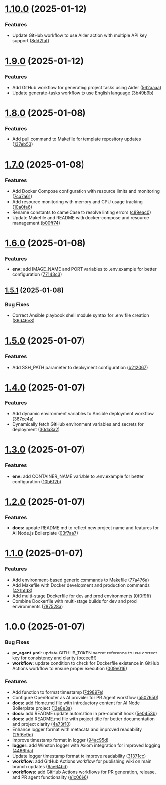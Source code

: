 # [1.10.0](https://github.com/javeoff/ai-node-boilerplate/compare/v1.9.0...v1.10.0) (2025-01-12)


### Features

* Update GitHub workflow to use Aider action with multiple API key support ([8dd2faf](https://github.com/javeoff/ai-node-boilerplate/commit/8dd2fafd325cbdbd60ff99b09fd1ddfc7fcf5b77))

# [1.9.0](https://github.com/javeoff/ai-node-boilerplate/compare/v1.8.0...v1.9.0) (2025-01-12)


### Features

* Add GitHub workflow for generating project tasks using Aider ([562aaaa](https://github.com/javeoff/ai-node-boilerplate/commit/562aaaa1532eee4e09038d5109dca0ebca0e84b2))
* Update generate-tasks workflow to use English language ([3b49b9b](https://github.com/javeoff/ai-node-boilerplate/commit/3b49b9b5fbd6cb386d6c83db379ffbefcbf617e6))

# [1.8.0](https://github.com/javeoff/ai-node-boilerplate/compare/v1.7.0...v1.8.0) (2025-01-08)


### Features

* Add pull command to Makefile for template repository updates ([137eb53](https://github.com/javeoff/ai-node-boilerplate/commit/137eb53cbc1dbb5db0c165386765bb9b0b4414d0))

# [1.7.0](https://github.com/javeoff/ai-node-boilerplate/compare/v1.6.0...v1.7.0) (2025-01-08)


### Features

* Add Docker Compose configuration with resource limits and monitoring ([7ca7a61](https://github.com/javeoff/ai-node-boilerplate/commit/7ca7a615a6dedf32dd864e380ebad7112c867619))
* Add resource monitoring with memory and CPU usage tracking ([10a0fa6](https://github.com/javeoff/ai-node-boilerplate/commit/10a0fa684a794aef7f6851eb59b23160a8526a2c))
* Rename constants to camelCase to resolve linting errors ([c89eac0](https://github.com/javeoff/ai-node-boilerplate/commit/c89eac076579dedc2e028bbb7fdde187cbb36a8c))
* Update Makefile and README with docker-compose and resource management ([b00ff74](https://github.com/javeoff/ai-node-boilerplate/commit/b00ff74d33c06c8490f578551eb9031497c1af55))

# [1.6.0](https://github.com/javeoff/ai-node-boilerplate/compare/v1.5.1...v1.6.0) (2025-01-08)


### Features

* **env:** add IMAGE_NAME and PORT variables to .env.example for better configuration ([77143c3](https://github.com/javeoff/ai-node-boilerplate/commit/77143c3d2afe973eb66e614787d16fda24e9ab02))

## [1.5.1](https://github.com/javeoff/ai-node-boilerplate/compare/v1.5.0...v1.5.1) (2025-01-08)


### Bug Fixes

* Correct Ansible playbook shell module syntax for .env file creation ([86d46e8](https://github.com/javeoff/ai-node-boilerplate/commit/86d46e88b7fd6c8308e936fba6c54a265f408362))

# [1.5.0](https://github.com/javeoff/ai-node-boilerplate/compare/v1.4.0...v1.5.0) (2025-01-07)


### Features

* Add SSH_PATH parameter to deployment configuration ([b212067](https://github.com/javeoff/ai-node-boilerplate/commit/b2120672e93b4b294f7804365f80a24db2ad4141))

# [1.4.0](https://github.com/javeoff/ai-node-boilerplate/compare/v1.3.0...v1.4.0) (2025-01-07)


### Features

* Add dynamic environment variables to Ansible deployment workflow ([367ce4a](https://github.com/javeoff/ai-node-boilerplate/commit/367ce4ab37493c9b9e571313e6c664d8810f1127))
* Dynamically fetch GitHub environment variables and secrets for deployment ([30da3a2](https://github.com/javeoff/ai-node-boilerplate/commit/30da3a2a1dda985c72ae28506b32160be5c5d054))

# [1.3.0](https://github.com/javeoff/ai-node-boilerplate/compare/v1.2.0...v1.3.0) (2025-01-07)


### Features

* **env:** add CONTAINER_NAME variable to .env.example for better configuration ([10b6f2b](https://github.com/javeoff/ai-node-boilerplate/commit/10b6f2b5c8cd2d6d2c49d8a72e755536a6f03ec1))

# [1.2.0](https://github.com/javeoff/ai-node-boilerplate/compare/v1.1.0...v1.2.0) (2025-01-07)


### Features

* **docs:** update README.md to reflect new project name and features for AI Node.js Boilerplate ([03f7aa7](https://github.com/javeoff/ai-node-boilerplate/commit/03f7aa710b082e728632c16cf3be1c2bd2351263))

# [1.1.0](https://github.com/javeoff/ai-node-boilerplate/compare/v1.0.0...v1.1.0) (2025-01-07)


### Features

* Add environment-based generic commands to Makefile ([77a476a](https://github.com/javeoff/ai-node-boilerplate/commit/77a476aa1462c6c8c56b1c0c3a4d6d28526e2599))
* Add Makefile with Docker development and production commands ([421bfd3](https://github.com/javeoff/ai-node-boilerplate/commit/421bfd3d46e205ffdf9a5ceac998cdacc30b2181))
* Add multi-stage Dockerfile for dev and prod environments ([0f0f9ff](https://github.com/javeoff/ai-node-boilerplate/commit/0f0f9ffcdf1ec7805ae4348f444a64be404047a0))
* Combine Dockerfile with multi-stage builds for dev and prod environments ([787528a](https://github.com/javeoff/ai-node-boilerplate/commit/787528a327c17576d1aba452ad46b3512086fcd4))

# 1.0.0 (2025-01-07)


### Bug Fixes

* **pr_agent.yml:** update GITHUB_TOKEN secret reference to use correct key for consistency and clarity ([bccee6f](https://github.com/javeoff/ai-node-boilerplate/commit/bccee6f1475ae0946e11065729c4bd9dbb25c7bc))
* **workflow:** update condition to check for Dockerfile existence in GitHub Actions workflow to ensure proper execution ([009e016](https://github.com/javeoff/ai-node-boilerplate/commit/009e0167108643354eeb194d7575d416dae30bdb))


### Features

* Add function to format timestamp ([7d9897e](https://github.com/javeoff/ai-node-boilerplate/commit/7d9897eac30ccf4e1eec878a66df8747e8129607))
* Configure OpenRouter as AI provider for PR Agent workflow ([a507650](https://github.com/javeoff/ai-node-boilerplate/commit/a5076507b9c84f5b0b286bf4edb105a1542e0193))
* **docs:** add Home.md file with introductory content for AI Node Boilerplate project ([13e8e3a](https://github.com/javeoff/ai-node-boilerplate/commit/13e8e3a5f43ee8f33fe528e010eacd058ebdf5c5))
* **docs:** add README update automation in pre-commit hook ([5e0453b](https://github.com/javeoff/ai-node-boilerplate/commit/5e0453bf37d2798a084380bf530fa9406a84d567))
* **docs:** add README.md file with project title for better documentation and project clarity ([4a73f10](https://github.com/javeoff/ai-node-boilerplate/commit/4a73f10bdd09174201fcea77e7359eac212f9134))
* Enhance logger format with metadata and improved readability ([25f6e9d](https://github.com/javeoff/ai-node-boilerplate/commit/25f6e9d95308effec80370d06f2a9c8f49700a2e))
* Improve timestamp format in logger ([94ac95d](https://github.com/javeoff/ai-node-boilerplate/commit/94ac95dec0fc55f26d54fe2c1149dcc534736e32))
* **logger:** add Winston logger with Axiom integration for improved logging ([4466fda](https://github.com/javeoff/ai-node-boilerplate/commit/4466fda6ab0cf302ad2bf872bc26369c834ca425))
* Update logger timestamp format to improve readability ([31371cc](https://github.com/javeoff/ai-node-boilerplate/commit/31371cca88e9eb776ab0e36f777ac6fe86d1d5ee))
* **workflow:** add GitHub Actions workflow for publishing wiki on main branch updates ([6ae64bd](https://github.com/javeoff/ai-node-boilerplate/commit/6ae64bdceaa6bc6d899567d4affdbc9b6badb310))
* **workflows:** add GitHub Actions workflows for PR generation, release, and PR agent functionality ([e1c0666](https://github.com/javeoff/ai-node-boilerplate/commit/e1c0666f0e359f11b458e9504cc180fb0300b06a))
